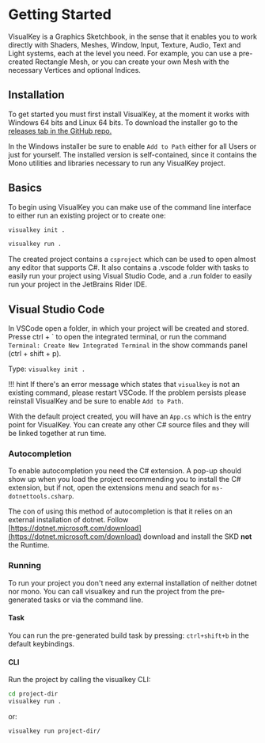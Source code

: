 # Getting Started

VisualKey is a Graphics Sketchbook, in the sense that it enables you to work directly with Shaders,
Meshes, Window, Input, Texture, Audio, Text and Light systems, each at the level you need. For
example, you can use a pre-created Rectangle Mesh, or you can create your own Mesh with the
necessary Vertices and optional Indices.

## Installation

To get started you must first install VisualKey, at the moment it works with Windows 64 bits and
Linux 64 bits. To download the installer go to the [releases tab in the GitHub repo.](https://github.com/lmariscal/visualkey/releases/latest)

In the Windows installer be sure to enable `Add to Path` either for all Users or just for yourself.
The installed version is self-contained, since it contains the Mono utilities and libraries
necessary to run any VisualKey project.

## Basics

To begin using VisualKey you can make use of the command line interface to either run an existing
project or to create one:

```sh
visualkey init .
```

```sh
visualkey run .
```

The created project contains a `csproject` which can be used to open almost any editor that supports
C#. It also contains a .vscode folder with tasks to easily run your project using Visual Studio
Code, and a .run folder to easily run your project in the JetBrains Rider IDE.

## Visual Studio Code

In VSCode open a folder, in which your project will be created and stored. Presse ctrl + \` to open
the integrated terminal, or run the command `Terminal: Create New Integrated Terminal` in the show
commands panel (ctrl + shift + p).

Type: `visualkey init .`

!!! hint
    If there's an error message which states that `visualkey` is not an existing command, please
    restart VSCode. If the problem persists please reinstall VisualKey and be sure to enable
    `Add to Path`.

With the default project created, you will have an `App.cs` which is the entry point for VisualKey.
You can create any other C# source files and they will be linked together at run time.

### Autocompletion

To enable autocompletion you need the C# extension. A pop-up should show up when you load the
project recommending you to install the C# extension, but if not, open the extensions menu and seach
for `ms-dotnettools.csharp`.

The con of using this method of autocompletion is that it relies on an external installation of
dotnet. Follow [https://dotnet.microsoft.com/download](https://dotnet.microsoft.com/download)
download and install the SKD **not** the Runtime.

### Running

To run your project you don't need any external installation of neither dotnet nor mono. You can
call visualkey and run the project from the pre-generated tasks or via the command line.

#### Task

You can run the pre-generated build task by pressing: `ctrl+shift+b` in the default keybindings.

#### CLI

Run the project by calling the visualkey CLI:

```sh
cd project-dir
visualkey run .
```
or:

```sh
visualkey run project-dir/
```
